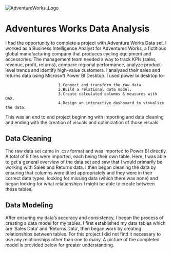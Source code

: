 ![AdventureWorks_Logo](https://github.com/Prat-21/Adventure-Works-Report/assets/165648053/68b7dc07-0956-4639-a522-753a4935799b)
# Adventures Works Data Analysis
I had the opportunity to complete a project with Adventure Works Data set.
I worked as a Business Intelligence Analyst for Adventures Works, a fictitious global manufacturing company that produces cycling equipment and accessories.
The management team needed a way to track KPIs (sales, revenue, profit, returns), compare regional performance, analyze product-level trends and identify high-value customers.
I analyzed their sales and returns data using Microsoft Power BI Desktop.
I used power bi desktop to-

                           1.Connect and transform the raw data.
                           2.Build a relational data model.
                           3.Create calculated columns & measures with DAX.
                           4.Design an interactive dashboard to visualize the data.
                          

This was an end to end project beginning with importing and data cleaning and ending with the creation of visuals and optimization of those visuals.

## Data Cleaning

The raw data set came in .csv format and was imported to Power BI directly. A total of 8 files were imported, each being their own table. Here, I was able to get a general overview of the data set and saw that I would primarily be working with Sales and Returns data. I then began cleaning the data by ensuring that columns were titled appropriately and they were in their correct data types, looking for missing data (which there was none) and began looking for what relationships I might be able to create between these tables.

## Data Modeling

After ensuring my data’s accuracy and consistency, I began the process of creating a data model for my tables. I first established my data tables which are ‘Sales Data’ and ‘Returns Data’, then began work by creating relationships between tables. For this project I did not find it necessary to use any relationships other than one to many. A picture of the completed model is provided below for greater understanding.
